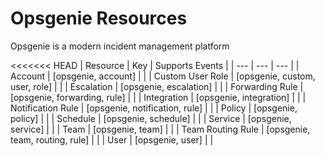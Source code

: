 # Opsgenie Resources

Opsgenie is a modern incident management platform

<<<<<<< HEAD
| Resource | Key | Supports Events |
| --- | --- | --- |
| Account | [opsgenie, account] |  |
| Custom User Role | [opsgenie, custom, user, role] |  |
| Escalation | [opsgenie, escalation] |  |
| Forwarding Rule | [opsgenie, forwarding, rule] |  |
| Integration | [opsgenie, integration] |  |
| Notification Rule | [opsgenie, notification, rule] |  |
| Policy | [opsgenie, policy] |  |
| Schedule | [opsgenie, schedule] |  |
| Service | [opsgenie, service] |  |
| Team | [opsgenie, team] |  |
| Team Routing Rule | [opsgenie, team, routing, rule] |  |
| User | [opsgenie, user] |  |
